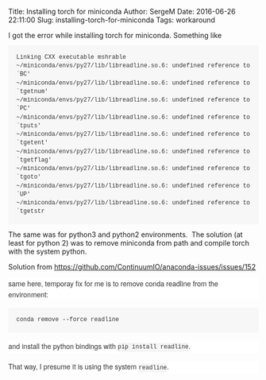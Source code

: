 Title: Installing torch for miniconda
Author: SergeM
Date: 2016-06-26 22:11:00
Slug: installing-torch-for-miniconda
Tags: workaround

<div dir="ltr" style="text-align: left;" trbidi="on">I got the error while installing torch for miniconda. Something like
<pre style="background-color: #f7f7f7; border-radius: 3px; box-sizing: border-box; color: #333333; font-family: Consolas, &quot;Liberation Mono&quot;, Menlo, Courier, monospace; font-size: 11.9px; font-stretch: normal; line-height: 1.45; overflow: auto; padding: 16px; word-wrap: normal;"><code style="background: transparent; border-radius: 3px; border: 0px; box-sizing: border-box; display: inline; font-family: Consolas, &quot;Liberation Mono&quot;, Menlo, Courier, monospace; font-size: 11.9px; line-height: inherit; margin: 0px; overflow: visible; padding: 0px; word-break: normal; word-wrap: normal;">Linking CXX executable mshrable
~/miniconda/envs/py27/lib/libreadline.so.6: undefined reference to `BC'
~/miniconda/envs/py27/lib/libreadline.so.6: undefined reference to `tgetnum'
~/miniconda/envs/py27/lib/libreadline.so.6: undefined reference to `PC'
~/miniconda/envs/py27/lib/libreadline.so.6: undefined reference to `tputs'
~/miniconda/envs/py27/lib/libreadline.so.6: undefined reference to `tgetent'
~/miniconda/envs/py27/lib/libreadline.so.6: undefined reference to `tgetflag'
~/miniconda/envs/py27/lib/libreadline.so.6: undefined reference to `tgoto'
~/miniconda/envs/py27/lib/libreadline.so.6: undefined reference to `UP'
~/miniconda/envs/py27/lib/libreadline.so.6: undefined reference to `tgetstr</code></pre>
<div>The same was for python3 and python2 environments. &nbsp;The solution (at least for python 2) was to remove miniconda from path and compile torch with the system python.</div><div>

Solution from&nbsp;https://github.com/ContinuumIO/anaconda-issues/issues/152
<div style="background-color: white; box-sizing: border-box; color: #333333; font-family: &quot;Helvetica Neue&quot;, Helvetica, &quot;Segoe UI&quot;, Arial, freesans, sans-serif, &quot;Apple Color Emoji&quot;, &quot;Segoe UI Emoji&quot;, &quot;Segoe UI Symbol&quot;; font-size: 14px; line-height: 22.4px; margin-bottom: 16px;">same here, temporay fix for me is to remove conda readline from the environment:</div><pre style="background-color: #f7f7f7; border-radius: 3px; box-sizing: border-box; color: #333333; font-family: Consolas, &quot;Liberation Mono&quot;, Menlo, Courier, monospace; font-size: 11.9px; font-stretch: normal; line-height: 1.45; margin-bottom: 16px; overflow: auto; padding: 16px; word-wrap: normal;"><code style="background: transparent; border-radius: 3px; border: 0px; box-sizing: border-box; display: inline; font-family: Consolas, &quot;Liberation Mono&quot;, Menlo, Courier, monospace; font-size: 11.9px; line-height: inherit; margin: 0px; overflow: visible; padding: 0px; word-break: normal; word-wrap: normal;">conda remove --force readline
</code></pre><div style="background-color: white; box-sizing: border-box; color: #333333; font-family: &quot;Helvetica Neue&quot;, Helvetica, &quot;Segoe UI&quot;, Arial, freesans, sans-serif, &quot;Apple Color Emoji&quot;, &quot;Segoe UI Emoji&quot;, &quot;Segoe UI Symbol&quot;; font-size: 14px; line-height: 22.4px; margin-bottom: 16px;">and install the python bindings with&nbsp;<code style="background-color: rgba(0, 0, 0, 0.0392157); border-radius: 3px; box-sizing: border-box; font-family: Consolas, &quot;Liberation Mono&quot;, Menlo, Courier, monospace; font-size: 11.9px; margin: 0px; padding: 0.2em 0px;">pip install readline</code>.</div><div style="background-color: white; box-sizing: border-box; color: #333333; font-family: &quot;Helvetica Neue&quot;, Helvetica, &quot;Segoe UI&quot;, Arial, freesans, sans-serif, &quot;Apple Color Emoji&quot;, &quot;Segoe UI Emoji&quot;, &quot;Segoe UI Symbol&quot;; font-size: 14px; line-height: 22.4px;">That way, I presume it is using the system&nbsp;<code style="background-color: rgba(0, 0, 0, 0.0392157); border-radius: 3px; box-sizing: border-box; font-family: Consolas, &quot;Liberation Mono&quot;, Menlo, Courier, monospace; font-size: 11.9px; margin: 0px; padding: 0.2em 0px;">readline</code>.</div></div></div>